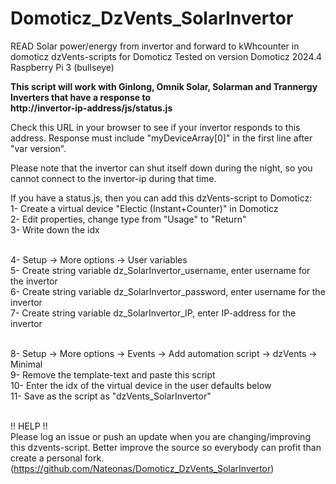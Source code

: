 # Domoticz_DzVents_SolarInvertor
READ Solar power/energy from invertor and forward to kWhcounter in domoticz
dzVents-scripts for Domoticz
Tested on version Domoticz 2024.4 Raspberry Pi 3 (bullseye) 

<strong>This script will work with Ginlong, Omnik Solar, Solarman and Trannergy Inverters that have a response to<br>http://invertor-ip-address/js/status.js</strong>

Check this URL in your browser to see if your invertor responds to this address. Response must include "myDeviceArray[0]" in the first line after "var version".

Please note that the invertor can shut itself down during the night, so you cannot connect to the invertor-ip during that time.<br>

If you have a status.js, then you can add this dzVents-script to Domoticz:<br>
1- Create a virtual device "Electic (Instant+Counter)" in Domoticz<br>
2- Edit properties, change type from "Usage" to "Return"<br>
3- Write down the idx<br><br>

4-  Setup -> More options -> User variables<br>
5- Create string variable dz_SolarInvertor_username, enter username for the invertor<br>
6- Create string variable dz_SolarInvertor_password, enter username for the invertor<br>
7- Create string variable dz_SolarInvertor_IP, enter IP-address for the invertor<br><br>

8- Setup -> More options -> Events -> Add automation script -> dzVents -> Minimal<br>
9- Remove the template-text and paste this script<br>
10- Enter the idx of the virtual device in the user defaults below<br>
11- Save as the script as "dzVents_SolarInvertor"<br><br>

!! HELP !!<br>
Please log an issue or push an update when you are changing/improving this dzvents-script. Better improve the source so everybody can profit than create a personal fork. <br>
(https://github.com/Nateonas/Domoticz_DzVents_SolarInvertor)

